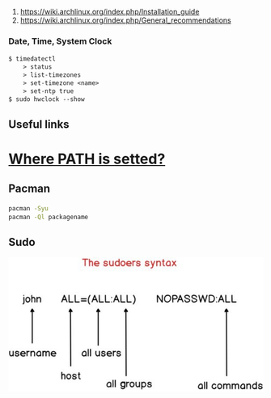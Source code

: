 
1. https://wiki.archlinux.org/index.php/Installation_guide
2. https://wiki.archlinux.org/index.php/General_recommendations

### Date, Time, System Clock
```
$ timedatectl
    > status
    > list-timezones
    > set-timezone <name>
    > set-ntp true
$ sudo hwclock --show
```

## Useful links

[Where PATH is setted?](https://stackoverflow.com/questions/37676849/where-is-path-variable-set-in-ubuntu)
=======
## Pacman

```bash
pacman -Syu
pacman -Ql packagename
```

## Sudo

![sudoers](sudoers.jpg)
